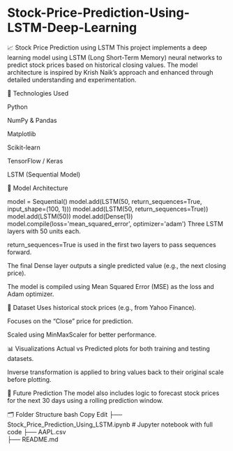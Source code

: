 # Stock-Price-Prediction-Using-LSTM-Deep-Learning
📈 Stock Price Prediction using LSTM
This project implements a deep learning model using LSTM (Long Short-Term Memory) neural networks to predict stock prices based on historical closing values. The model architecture is inspired by Krish Naik’s approach and enhanced through detailed understanding and experimentation.

🔧 Technologies Used

Python

NumPy & Pandas

Matplotlib

Scikit-learn

TensorFlow / Keras

LSTM (Sequential Model)

🧠 Model Architecture

model = Sequential()
model.add(LSTM(50, return_sequences=True, input_shape=(100, 1)))
model.add(LSTM(50, return_sequences=True))
model.add(LSTM(50))
model.add(Dense(1))
model.compile(loss='mean_squared_error', optimizer='adam')
Three LSTM layers with 50 units each.

return_sequences=True is used in the first two layers to pass sequences forward.

The final Dense layer outputs a single predicted value (e.g., the next closing price).

The model is compiled using Mean Squared Error (MSE) as the loss and Adam optimizer.

🔢 Dataset
Uses historical stock prices (e.g., from Yahoo Finance).

Focuses on the “Close” price for prediction.

Scaled using MinMaxScaler for better performance.

📊 Visualizations
Actual vs Predicted plots for both training and testing datasets.

Inverse transformation is applied to bring values back to their original scale before plotting.

🧪 Future Prediction
The model also includes logic to forecast stock prices for the next 30 days using a rolling prediction window.

🗂️ Folder Structure
bash
Copy
Edit
├── Stock_Price_Prediction_Using_LSTM.ipynb   # Jupyter notebook with full code
├── AAPL.csv               
├── README.md
